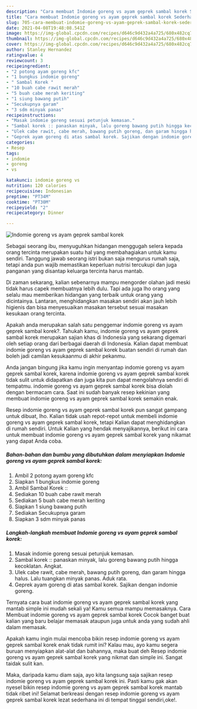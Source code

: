 ```yaml
---
description: "Cara membuat Indomie goreng vs ayam geprek sambal korek Sederhana Untuk Jualan"
title: "Cara membuat Indomie goreng vs ayam geprek sambal korek Sederhana Untuk Jualan"
slug: 705-cara-membuat-indomie-goreng-vs-ayam-geprek-sambal-korek-sederhana-untuk-jualan
date: 2021-04-08T19:48:08.541Z
image: https://img-global.cpcdn.com/recipes/d646c9d432a4a725/680x482cq70/indomie-goreng-vs-ayam-geprek-sambal-korek-foto-resep-utama.jpg
thumbnail: https://img-global.cpcdn.com/recipes/d646c9d432a4a725/680x482cq70/indomie-goreng-vs-ayam-geprek-sambal-korek-foto-resep-utama.jpg
cover: https://img-global.cpcdn.com/recipes/d646c9d432a4a725/680x482cq70/indomie-goreng-vs-ayam-geprek-sambal-korek-foto-resep-utama.jpg
author: Stanley Hernandez
ratingvalue: 4
reviewcount: 3
recipeingredient:
- "2 potong ayam goreng kfc"
- "1 bungkus indomie goreng"
- " Sambal Korek "
- "10 buah cabe rawit merah"
- "5 buah cabe merah keriting"
- "1 siung bawang putih"
- "Secukupnya garam"
- "3 sdm minyak panas"
recipeinstructions:
- "Masak indomie goreng sesuai petunjuk kemasan."
- "Sambal korek :: panaskan minyak, lalu goreng bawang putih hingga kecoklatan. Angkat."
- "Ulek cabe rawit, cabe merah, bawang putih goreng, dan garam hingga halus. Lalu tuangkan minyak panas. Aduk rata."
- "Geprek ayam goreng di atas sambal korek. Sajikan dengan indomie goreng."
categories:
- Resep
tags:
- indomie
- goreng
- vs

katakunci: indomie goreng vs 
nutrition: 120 calories
recipecuisine: Indonesian
preptime: "PT34M"
cooktime: "PT30M"
recipeyield: "2"
recipecategory: Dinner

---
```



![Indomie goreng vs ayam geprek sambal korek](https://img-global.cpcdn.com/recipes/d646c9d432a4a725/680x482cq70/indomie-goreng-vs-ayam-geprek-sambal-korek-foto-resep-utama.jpg)

Sebagai seorang ibu, menyuguhkan hidangan menggugah selera kepada orang tercinta merupakan suatu hal yang membahagiakan untuk kamu sendiri. Tanggung jawab seorang istri bukan saja mengurus rumah saja, tetapi anda pun wajib memastikan keperluan nutrisi tercukupi dan juga panganan yang disantap keluarga tercinta harus mantab.

Di zaman  sekarang, kalian sebenarnya mampu mengorder olahan jadi meski tidak harus capek membuatnya lebih dulu. Tapi ada juga lho orang yang selalu mau memberikan hidangan yang terbaik untuk orang yang dicintainya. Lantaran, menghidangkan masakan sendiri akan jauh lebih higienis dan bisa menyesuaikan masakan tersebut sesuai masakan kesukaan orang tercinta. 



Apakah anda merupakan salah satu penggemar indomie goreng vs ayam geprek sambal korek?. Tahukah kamu, indomie goreng vs ayam geprek sambal korek merupakan sajian khas di Indonesia yang sekarang digemari oleh setiap orang dari berbagai daerah di Indonesia. Kalian dapat membuat indomie goreng vs ayam geprek sambal korek buatan sendiri di rumah dan boleh jadi camilan kesukaanmu di akhir pekanmu.

Anda jangan bingung jika kamu ingin menyantap indomie goreng vs ayam geprek sambal korek, karena indomie goreng vs ayam geprek sambal korek tidak sulit untuk didapatkan dan juga kita pun dapat mengolahnya sendiri di tempatmu. indomie goreng vs ayam geprek sambal korek bisa diolah dengan bermacam cara. Saat ini sudah banyak resep kekinian yang membuat indomie goreng vs ayam geprek sambal korek semakin enak.

Resep indomie goreng vs ayam geprek sambal korek pun sangat gampang untuk dibuat, lho. Kalian tidak usah repot-repot untuk membeli indomie goreng vs ayam geprek sambal korek, tetapi Kalian dapat menghidangkan di rumah sendiri. Untuk Kalian yang hendak menyajikannya, berikut ini cara untuk membuat indomie goreng vs ayam geprek sambal korek yang nikamat yang dapat Anda coba.

<!--inarticleads1-->

##### Bahan-bahan dan bumbu yang dibutuhkan dalam menyiapkan Indomie goreng vs ayam geprek sambal korek:

1. Ambil 2 potong ayam goreng kfc
1. Siapkan 1 bungkus indomie goreng
1. Ambil  Sambal Korek ::
1. Sediakan 10 buah cabe rawit merah
1. Sediakan 5 buah cabe merah keriting
1. Siapkan 1 siung bawang putih
1. Sediakan Secukupnya garam
1. Siapkan 3 sdm minyak panas




<!--inarticleads2-->

##### Langkah-langkah membuat Indomie goreng vs ayam geprek sambal korek:

1. Masak indomie goreng sesuai petunjuk kemasan.
1. Sambal korek :: panaskan minyak, lalu goreng bawang putih hingga kecoklatan. Angkat.
1. Ulek cabe rawit, cabe merah, bawang putih goreng, dan garam hingga halus. Lalu tuangkan minyak panas. Aduk rata.
1. Geprek ayam goreng di atas sambal korek. Sajikan dengan indomie goreng.




Ternyata cara buat indomie goreng vs ayam geprek sambal korek yang mantab simple ini mudah sekali ya! Kamu semua mampu memasaknya. Cara Membuat indomie goreng vs ayam geprek sambal korek Cocok banget buat kalian yang baru belajar memasak ataupun juga untuk anda yang sudah ahli dalam memasak.

Apakah kamu ingin mulai mencoba bikin resep indomie goreng vs ayam geprek sambal korek enak tidak rumit ini? Kalau mau, ayo kamu segera buruan menyiapkan alat-alat dan bahannya, maka buat deh Resep indomie goreng vs ayam geprek sambal korek yang nikmat dan simple ini. Sangat taidak sulit kan. 

Maka, daripada kamu diam saja, ayo kita langsung saja sajikan resep indomie goreng vs ayam geprek sambal korek ini. Pasti kamu gak akan nyesel bikin resep indomie goreng vs ayam geprek sambal korek mantab tidak ribet ini! Selamat berkreasi dengan resep indomie goreng vs ayam geprek sambal korek lezat sederhana ini di tempat tinggal sendiri,oke!.

